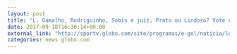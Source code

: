 ```yaml
---
layout: post
title: "L. Gamalho, Rodriguinho, Sóbis e juiz, Prato ou Lindoso? Vote no mais bizaro"
date: 2017-09-18T16:30:14+00:00
external_link: "http://sportv.globo.com/site/programas/e-gol/noticia/leo-gamalho-rodriguinho-sobis-e-juiz-pratto-ou-lindoso-vote-no-lance-mais-bizarro.ghtml"
categories: news globo.com
---
```

